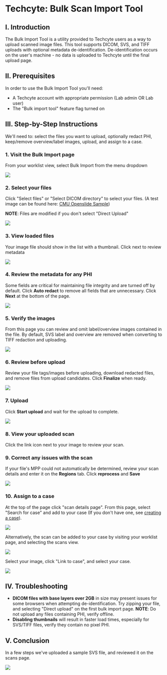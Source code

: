 # Techcyte: Bulk Scan Import Tool

## I. Introduction
The Bulk Import Tool is a utility provided to Techcyte users as a way to upload scanned image files. This tool supports DICOM, SVS, and TIFF uploads with optional metadata de-identification. De-identification occurs on the user's machine - no data is uploaded to Techcyte until the final upload page.

## II. Prerequisites
In order to use the Bulk Import Tool you'll need:

* A Techcyte account with appropriate permission (Lab admin OR Lab user)
* The "Bulk import tool" feature flag turned on

## III. Step-by-Step Instructions
We'll need to: select the files you want to upload, optionally redact PHI, keep/remove overview/label images, upload, and assign to a case.

### 1. **Visit the Bulk Import page**
From your worklist view, select Bulk Import from the menu dropdown

![](./images/image2.png)

### 2. **Select your files**
Click "Select files" or "Select DICOM directory" to select your files. (A test image can be found here: [CMU Openslide Sample](https://openslide.cs.cmu.edu/download/openslide-testdata/Aperio/CMU-1.svs))  

**NOTE**: Files are modified if you don't select "Direct Upload"

![](./images/image9.png)

### 3. **View loaded files**

Your image file should show in the list with a thumbnail. Click next to review metadata

![](./images/image4.png)

### 4. **Review the metadata for any PHI**
Some fields are critical for maintaining file integrity and are turned off by default. Click **Auto redact** to remove all fields that are unnecessary. Click **Next** at the bottom of the page.

![](./images/image1.png)

### 5. **Verify the images** 
From this page you can review and omit label/overview images contained in the file. By default, SVS label and overview are removed when converting to TIFF redaction and uploading.

![](./images/image6.png)

### 6. **Review before upload**
Review your file tags/images before uploading, download redacted files, and remove files from upload candidates. Click **Finalize** when ready.

![](./images/image3.png)

### 7. **Upload**
Click **Start upload** and wait for the upload to complete.

![](./images/image5.png)

### 8. **View your uploaded scan**
Click the link icon next to your image to review your scan.


### 9. **Correct any issues with the scan** 
If your file's MPP could not automatically be determined, review your scan details and enter it on the **Regions** tab. Click **reprocess** and **Save**

![](./images/image8.png)

### 10. **Assign to a case**
At the top of the page click "scan details page". From this page, select "Search for case" and add to your case
(If you don't have one, see [creating a case](../creating-a-case/index.md)).

![](./images/image10.png)

Alternatively, the scan can be added to your case by visiting your worklist page, and selecting the scans view.

![](./images/image11.png)

Select your image, click "Link to case", and select your case. 

![](./images/image12.png)


## IV. Troubleshooting
- **DICOM files with base layers over 2GB** in size may present issues for some browsers when attempting de-identification. Try zipping your file, and selecting "Direct upload" on the first bulk import page. **NOTE**: Do not upload any files containing PHI, verify offline.
- **Disabling thumbnails** will result in faster load times, especially for SVS/TIFF files, verify they contain no pixel PHI.

## V. Conclusion
In a few steps we've uploaded a sample SVS file, and reviewed it on the scans page.

![](./images/image7.png)
